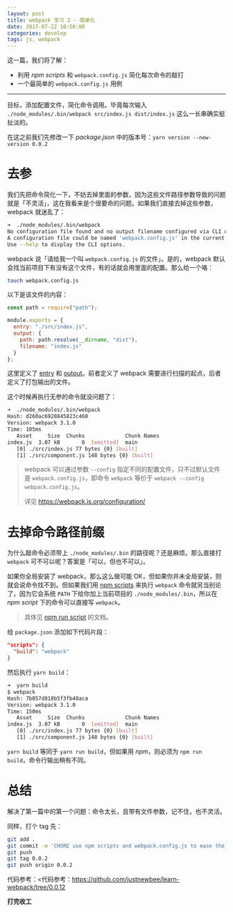 ```yaml
---
layout: post
title: webpack 学习 2 - 简单化
date: 2017-07-22 10:50:00
categories: develop
tags: js, webpack
---
```


这一篇，我们将了解：

* 利用 _npm scripts_ 和 `webpack.config.js` 简化每次命令的敲打
* 一个最简单的 `webpack.config.js` 用例

---

目标，添加配置文件，简化命令调用。毕竟每次输入 `./node_modules/.bin/webpack src/index.js dist/index.js` 这么一长串确实挺扯淡的。

在这之前我们先修改一下 _package.json_ 中的版本号：`yarn version --new-version 0.0.2`

# 去参

我们先把命令简化一下，不妨去掉里面的参数，因为这些文件路径参数导致的问题就是「不灵活」，这在我看来是个很要命的问题。如果我们直接去掉这些参数，webpack 就迷乱了：

```bash
➜  ./node_modules/.bin/webpack
No configuration file found and no output filename configured via CLI option.
A configuration file could be named 'webpack.config.js' in the current directory.
Use --help to display the CLI options.
```

webpack 说「请给我一个叫 `webpack.config.js` 的文件」。是的，webpack 默认会找当前项目下有没有这个文件，有的话就会用里面的配置。那么给一个咯：

```bash
touch webpack.config.js
```

以下是该文件的内容：

```js
const path = require("path");

module.exports = {
  entry: "./src/index.js",
  output: {
    path: path.resolve(__dirname, "dist"),
    filename: "index.js"
  }
};
```

这里定义了 [entry](https://webpack.js.org/concepts/entry-points/) 和 [output](https://webpack.js.org/concepts/output/)。前者定义了 webpack 需要进行扫描的起点，后者定义了打包输出的文件。

这个时候再执行无参的命令就没问题了：

```bash
➜  ./node_modules/.bin/webpack
Hash: d260ac6928845823c460
Version: webpack 3.1.0
Time: 105ms
   Asset     Size  Chunks             Chunk Names
index.js  3.07 kB       0  [emitted]  main
   [0] ./src/index.js 77 bytes {0} [built]
   [1] ./src/component.js 148 bytes {0} [built]
```

> webpack 可以通过参数 `--config` 指定不同的配置文件，只不过默认文件是 `webpack.config.js`，即命令 `webpack` 等价于 `webpack --config webpack.config.js`。
> 
> 详见 <https://webpack.js.org/configuration/>

# 去掉命令路径前缀

为什么敲命令必须带上 `./node_modules/.bin` 的路径呢？还是麻烦。那么直接打 `webpack` 可不可以呢？答案是「可以，但也不可以」。

如果你全局安装了 webpack，那么这么做可能 OK，但如果你并未全局安装，则就会说命令找不到。但如果我们用 [npm scripts](https://docs.npmjs.com/misc/scripts) 来执行 `webpack` 命令就另当别论了，因为它会系统 `PATH` 下给你加上当前项目的 `./node_modules/.bin`，所以在 _npm script_ 下的命令可以直接写 `webpack`。

> 具体见 [npm run script](https://docs.npmjs.com/cli/run-script) 的文档。

给 `package.json` 添加如下代码片段：

```json
"scripts": {
  "build": "webpack"
}
```

然后执行 `yarn build`：

```bash
➜  yarn build
$ webpack
Hash: 7b857d818b5f3fb48aca
Version: webpack 3.1.0
Time: 150ms
   Asset     Size  Chunks             Chunk Names
index.js  3.07 kB       0  [emitted]  main
   [0] ./src/index.js 77 bytes {0} [built]
   [1] ./src/component.js 148 bytes {0} [built]
```

`yarn build` 等同于 `yarn run build`，但如果用 _npm_，则必须为 `npm run build`，命令行输出稍有不同。

# 总结

解决了第一篇中的第一个问题：命令太长，且带有文件参数，记不住，也不灵活。

同样，打个 tag 先：

```bash
git add .
git commit -m 'CHORE use npm scripts and webpack.config.js to ease the keyboard pain'
git push
git tag 0.0.2
git push origin 0.0.2
```

代码参考：<代码参考：<https://github.com/justnewbee/learn-webpack/tree/0.0.12>

**打完收工**